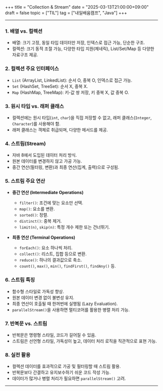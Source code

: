 +++
title = "Collection & Stream"
date = "2025-03-13T21:00:00+09:00"
draft = false
topic = ["TIL"]
tag = ["내일배움캠프", "Java"]
+++

---

### **1. 배열 vs. 컬렉션**
- 배열: 크기 고정, 동일 타입 데이터만 저장, 인덱스로 접근 가능, 단순한 구조.
- 컬렉션: 크기 동적 조절 가능, 다양한 타입 지원(제네릭), List/Set/Map 등 다양한 자료구조 제공.

### **2. 컬렉션 주요 인터페이스**
- `List` (ArrayList, LinkedList): 순서 O, 중복 O, 인덱스로 접근 가능.
- `Set` (HashSet, TreeSet): 순서 X, 중복 X.
- `Map` (HashMap, TreeMap): 키-값 쌍 저장, 키 중복 X, 값 중복 O.

### **3. 원시 타입 vs. 래퍼 클래스**
- 컬렉션에는 원시 타입(`int`, `char`)을 직접 저장할 수 없고, 래퍼 클래스(`Integer`, `Character`)를 사용해야 함.
- 래퍼 클래스는 객체로 취급되며, 다양한 메서드를 제공.

### **4. 스트림(Stream)**
- 자바 8에서 도입된 데이터 처리 방식.
- 원본 데이터를 변경하지 않고 가공 가능.
- 중간 연산(필터링, 변환)과 최종 연산(집계, 출력)으로 구성됨.

### **5. 스트림 주요 연산**
- **중간 연산 (Intermediate Operations)**
  - `filter()`: 조건에 맞는 요소만 선택.
  - `map()`: 요소를 변환.
  - `sorted()`: 정렬.
  - `distinct()`: 중복 제거.
  - `limit(n)`, `skip(n)`: 특정 개수 제한 또는 건너뛰기.

- **최종 연산 (Terminal Operations)**
  - `forEach()`: 요소 하나씩 처리.
  - `collect()`: 리스트, 집합 등으로 변환.
  - `reduce()`: 하나의 결과값으로 축소.
  - `count()`, `max()`, `min()`, `findFirst()`, `findAny()` 등.

### **6. 스트림 특징**
- 함수형 스타일로 가독성 향상.
- 원본 데이터 변경 없이 불변성 유지.
- 최종 연산이 호출될 때 한꺼번에 실행됨 (Lazy Evaluation).
- `parallelStream()`을 사용하면 멀티코어를 활용한 병렬 처리 가능.

### **7. 반복문 vs. 스트림**
- 반복문은 명령형 스타일, 코드가 길어질 수 있음.
- 스트림은 선언형 스타일, 가독성이 높고, 데이터 처리 로직을 직관적으로 표현 가능.

### **8. 실전 활용**
- 컬렉션 데이터를 효과적으로 가공 및 필터링할 때 스트림 활용.
- 반복문보다 간결하고 유지보수하기 쉬운 코드 작성 가능.
- 데이터가 많거나 병렬 처리가 필요하면 `parallelStream()` 고려.

---